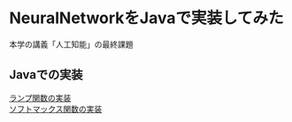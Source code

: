 # NeuralNetworkをJavaで実装してみた
本学の講義「人工知能」の最終課題

## Javaでの実装
[ランプ関数の実装](https://github.com/Yoshiki-Yamada/NeuralNetwork_Java/blob/master/doc/ramp.md)  
[ソフトマックス関数の実装](https://github.com/Yoshiki-Yamada/NeuralNetwork_Java/blob/master/doc/softmax.md)  
